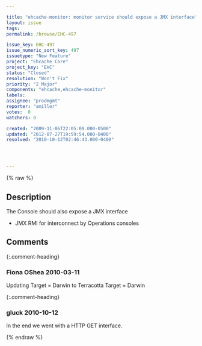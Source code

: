```yaml
---

title: "ehcache-monitor: monitor service should expose a JMX interface"
layout: issue
tags: 
permalink: /browse/EHC-497

issue_key: EHC-497
issue_numeric_sort_key: 497
issuetype: "New Feature"
project: "Ehcache Core"
project_key: "EHC"
status: "Closed"
resolution: "Won't Fix"
priority: "2 Major"
components: "ehcache,ehcache-monitor"
labels: 
assignee: "prodmgmt"
reporter: "amiller"
votes:  0
watchers: 0

created: "2009-11-06T22:05:09.000-0500"
updated: "2012-07-27T19:59:54.000-0400"
resolved: "2010-10-12T02:46:43.000-0400"




---
```


{% raw %}

## Description

<div markdown="1" class="description">

The Console should also expose a JMX interface 
- JMX RMI for interconnect by Operations consoles

</div>

## Comments


{:.comment-heading}
### **Fiona OShea** <span class="date">2010-03-11</span>

<div markdown="1" class="comment">

Updating Target = Darwin to Terracotta Target = Darwin

</div>


{:.comment-heading}
### **gluck** <span class="date">2010-10-12</span>

<div markdown="1" class="comment">

In the end we went with a HTTP GET interface.

</div>



{% endraw %}

